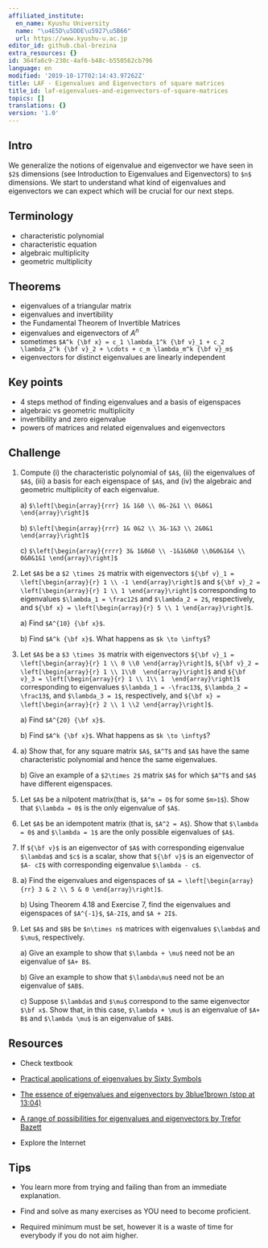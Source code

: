 ```yaml
---
affiliated_institute:
  en_name: Kyushu University
  name: "\u4E5D\u5DDE\u5927\u5B66"
  url: https://www.kyushu-u.ac.jp
editor_id: github.cbal-brezina
extra_resources: {}
id: 364fa6c9-230c-4af6-b48c-b550562cb796
language: en
modified: '2019-10-17T02:14:43.97262Z'
title: LAF - Eigenvalues and Eigenvectors of square matrices
title_id: laf-eigenvalues-and-eigenvectors-of-square-matrices
topics: []
translations: {}
version: '1.0'
---
```


## Intro

We generalize the notions of eigenvalue and eigenvector we have seen in `$2$` dimensions (see Introduction to Eigenvalues and Eigenvectors) to `$n$` dimensions. We start to understand what kind of eigenvalues and eigenvectors we can expect which will be crucial for our next steps.



## Terminology

- characteristic polynomial
- characteristic equation
- algebraic multiplicity
- geometric multiplicity

 

## Theorems

- eigenvalues of a triangular matrix
- eigenvalues and invertibility
- the Fundamental Theorem of Invertible Matrices
- eigenvalues and eigenvectors of $A^n$
- sometimes `$A^k {\bf x} = c_1 \lambda_1^k {\bf v}_1 + c_2 \lambda_2^k {\bf v}_2 + \cdots + c_m \lambda_m^k {\bf v}_m$`
- eigenvectors for distinct eigenvalues are linearly independent



## Key points

- 4 steps method of finding eigenvalues and a basis of eigenspaces
- algebraic vs geometric multiplicity
- invertibility and zero eigenvalue
- powers of matrices and related eigenvalues and eigenvectors


## Challenge

1.  Compute (i) the characteristic polynomial of `$A$`, (ii) the eigenvalues of `$A$`, (iii) a basis for each eigenspace of `$A$`, and (iv) the algebraic and geometric multiplicity of each eigenvalue.

    a) `$\left[\begin{array}{rrr} 1& 1&0 \\ 0&-2&1 \\ 0&0&1 \end{array}\right]$`

    b) `$\left[\begin{array}{rrr} 1& 0&2 \\ 3&-1&3 \\ 2&0&1 \end{array}\right]$`

    c) `$\left[\begin{array}{rrrr} 3& 1&0&0 \\ -1&1&0&0 \\0&0&1&4 \\ 0&0&1&1 \end{array}\right]$`

2. Let `$A$` be a `$2 \times 2$` matrix with eigenvectors `${\bf v}_1 = \left[\begin{array}{r} 1 \\ -1 \end{array}\right]$` and  `${\bf v}_2 = \left[\begin{array}{r} 1 \\ 1 \end{array}\right]$` corresponding to eigenvalues  `$\lambda_1 = \frac12$` and `$\lambda_2 = 2$`, respectively, and  `${\bf x} = \left[\begin{array}{r} 5 \\ 1 \end{array}\right]$`. 

    a) Find `$A^{10} {\bf x}$`.

    b) Find `$A^k {\bf x}$`. What happens as `$k \to \infty$`?

3. Let `$A$` be a `$3 \times 3$` matrix with eigenvectors `${\bf v}_1 = \left[\begin{array}{r} 1 \\ 0 \\0 \end{array}\right]$`,  `${\bf v}_2 = \left[\begin{array}{r} 1 \\ 1\\0  \end{array}\right]$` and `${\bf v}_3 = \left[\begin{array}{r} 1 \\ 1\\ 1  \end{array}\right]$`  corresponding to eigenvalues  `$\lambda_1 = -\frac13$`, `$\lambda_2 = \frac13$`, and `$\lambda_3 = 1$`, respectively, and  `${\bf x} = \left[\begin{array}{r} 2 \\ 1 \\2 \end{array}\right]$`. 

    a) Find `$A^{20} {\bf x}$`.

    b) Find `$A^k {\bf x}$`. What happens as `$k \to \infty$`?



4. a) Show that, for any square matrix `$A$`, `$A^T$` and `$A$` have the same characteristic polynomial and hence the same eigenvalues.

   b) Give an example of a `$2\times 2$` matrix `$A$` for which `$A^T$` and `$A$` have different eigenspaces.

5. Let `$A$` be a nilpotent matrix(that is, `$A^m = O$` for some `$m>1$`). Show that `$\lambda = 0$` is the only eigenvalue of `$A$`.

6. Let `$A$` be an idempotent matrix (that is, `$A^2 = A$`). Show that `$\lambda = 0$` and `$\lambda = 1$` are the only possible eigenvalues of `$A$`.

7. If `${\bf v}$` is an eigenvector of `$A$` with corresponding eigenvalue `$\lambda$` and `$c$` is a scalar, show that `${\bf v}$` is an eigenvector of `$A- cI$` with corresponding eigenvalue `$\lambda - c$`. 

8. a) Find the eigenvalues and eigenspaces of `$A = \left[\begin{array}{rr} 3 & 2 \\ 5 & 0 \end{array}\right]$`.

   b)  Using Theorem 4.18 and Exercise 7, find the eigenvalues and eigenspaces of `$A^{-1}$`, `$A-2I$`, and `$A + 2I$`.

9. Let `$A$` and `$B$` be `$n\times n$` matrices with eigenvalues `$\lambda$` and `$\mu$`, respectively.

   a) Give an example to show that `$\lambda + \mu$` need not be an eigenvalue of `$A+ B$`.

   b) Give an example to show that `$\lambda\mu$` need not be an eigenvalue of `$AB$`.

   c) Suppose `$\lambda$` and `$\mu$` correspond to the same eigenvector `$\bf x$`. Show that, in this case, `$\lambda + \mu$` is an eigenvalue of `$A+ B$` and `$\lambda \mu$` is an eigenvalue  of `$AB$`.







## Resources

- Check textbook

- [Practical applications of eigenvalues by Sixty Symbols](https://youtu.be/DwJbHrdj3EU) 


- [The essence of eigenvalues and eigenvectors by 3blue1brown (stop at 13:04)](https://youtu.be/Ip3X9LOh2dk)

- [A range of possibilities for eigenvalues and eigenvectors by Trefor Bazett](https://youtu.be/EZkDtcyPP6Q)




- Explore the Internet

## Tips


- You learn more from trying and failing than from an immediate explanation.

- Find and solve as many exercises as YOU need to become proficient.

- Required minimum must be set, however it is a waste of time for everybody if you do not aim higher.




